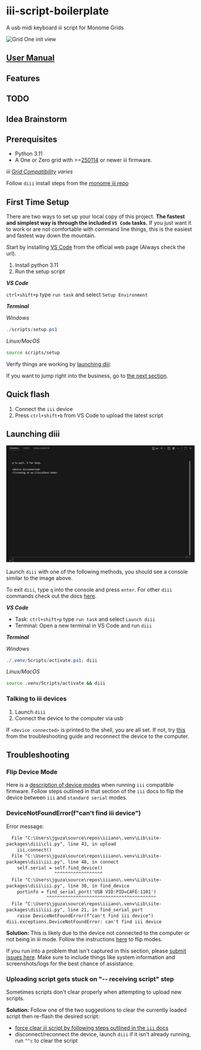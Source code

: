 # iii-script-boilerplate

A usb midi keyboard iii script for Monome Grids

![Grid One init view](/images/init_view.png)

## [User Manual](/manual.md)

## Features

## TODO

## Idea Brainstorm

## Prerequisites

* Python 3.11
* A One or Zero grid with >=[250114](https://github.com/monome/iii/releases/tag/250114) or newer iii firmware.
  
*iii [Grid Compatibility](https://github.com/monome/iii?tab=readme-ov-file#compatibility) varies*

Follow `diii` install steps from the [monome iii repo](https://github.com/monome/iii?tab=readme-ov-file#diii)

## First Time Setup

There are two ways to set up your local copy of this project. **The fastest and simplest way is through the included `VS Code` tasks.** If you just want it to work or are not comfortable with command line things, this is the easiest and fastest way down the mountain.

Start by installing [VS Code]() from the official web page (Always check the url).

1. Install python 3.11
2. Run the setup script

***VS Code***

`ctrl+shift+p` type `run task` and select `Setup Environment`

***Terminal***

*Windows*

```powershell
./scripts/setup.ps1
```

*Linux/MacOS*

```bash
source scripts/setup
```

Verify things are working by [launching diii](#launching-diii):

If you want to jump right into the business, go to [the next section](#quick-flash).

## Quick flash

1. Connect the `iii` device
2. Press `ctrl+shift+b` from VS Code to upload the latest script

## Launching diii

![diii console image](images/diii_console.png)

Launch `diii` with one of the following methods, you should see a console similar to the image above.

To exit `diii`, type `q` into the console and press `enter`. For other `diii` commands check out the docs [here](https://github.com/monome/iii?tab=readme-ov-file#run).

***VS Code***

* Task: `ctrl+shift+p` type `run task` and select `Launch diii`
* Terminal: Open a new terminal in VS Code and run `diii`

***Terminal***

*Windows*

```powershell
./.venv/Scripts/activate.ps1; diii
```

*Linux/MacOS*

```bash
source .venv/Scripts/activate && diii
```

### Talking to iii devices

1. Launch `diii`
2. Connect the device to the computer via usb

If `<device connected>` is printed to the shell, you are all set.
If not, try [this](#flip-device-mode) from the troubleshooting guide and reconnect the device to the computer.

## Troubleshooting

### Flip Device Mode

Here is a [description of device modes](https://github.com/monome/iii?tab=readme-ov-file#modes) when running `iii` compatible firmware. Follow steps outlined in that section of the `iii` docs to flip the device between `iii` and `standard serial` modes.

### DeviceNotFoundError(f"can't find iii device")

Error message:

```shell
  File "C:\Users\jguza\source\repos\iiiano\.venv\Lib\site-packages\diii\cli.py", line 43, in upload
    iii.connect()
  File "C:\Users\jguza\source\repos\iiiano\.venv\Lib\site-packages\diii\iii.py", line 48, in connect
    self.serial = self.find_device()
                  ^^^^^^^^^^^^^^^^^^
  File "C:\Users\jguza\source\repos\iiiano\.venv\Lib\site-packages\diii\iii.py", line 30, in find_device
    portinfo = find_serial_port('USB VID:PID=CAFE:1101')
               ^^^^^^^^^^^^^^^^^^^^^^^^^^^^^^^^^^^^^^^^^
  File "C:\Users\jguza\source\repos\iiiano\.venv\Lib\site-packages\diii\iii.py", line 21, in find_serial_port
    raise DeviceNotFoundError(f"can't find iii device")
diii.exceptions.DeviceNotFoundError: can't find iii device
```

**Solution:** This is likely due to the device not connected to the computer or not being in iii mode. Follow the instructions [here](https://github.com/monome/iii?tab=readme-ov-file#modes) to flip modes.

If you run into a problem that isn't captured in this section, please [submit issues here](https://github.com/JGuzak/iiiano/issues). Make sure to include things like system information and screenshots/logs for the best chance of assistance.

### Uploading script gets stuck on "-- receiving script" step

Sometimes scripts don't clear properly when attempting to upload new scripts.

**Solution:** Follow one of the two suggestions to clear the currently loaded script then re-flash the desired script:

* [force clear iii script by following steps outlined in the `iii` docs](https://github.com/monome/iii?tab=readme-ov-file#modes)
* disconnect/reconnect the device, launch `diii` if it isn't already running, run `^^c` to clear the script
